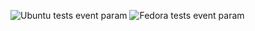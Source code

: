 ![Ubuntu tests event param](https://github.com/i80287/algorithms/workflows/Ubuntu/badge.svg)
![Fedora tests event param](https://github.com/i80287/algorithms/workflows/Fedora/badge.svg)
